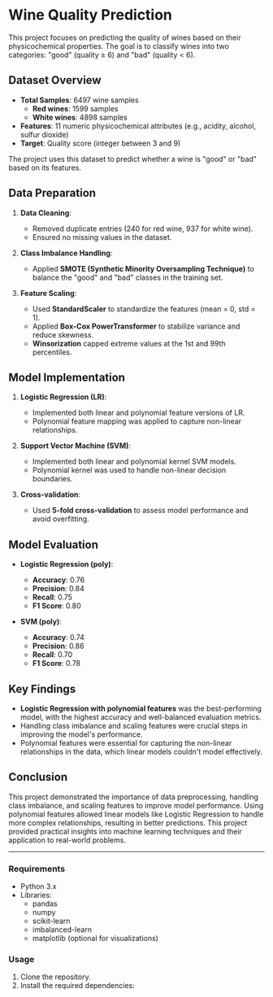 # Wine Quality Prediction

This project focuses on predicting the quality of wines based on their physicochemical properties. The goal is to classify wines into two categories: "good" (quality ≥ 6) and "bad" (quality < 6).

## Dataset Overview

- **Total Samples**: 6497 wine samples  
  - **Red wines**: 1599 samples  
  - **White wines**: 4898 samples  
- **Features**: 11 numeric physicochemical attributes (e.g., acidity, alcohol, sulfur dioxide)  
- **Target**: Quality score (integer between 3 and 9)  

The project uses this dataset to predict whether a wine is "good" or "bad" based on its features.

## Data Preparation

1. **Data Cleaning**: 
   - Removed duplicate entries (240 for red wine, 937 for white wine).
   - Ensured no missing values in the dataset.

2. **Class Imbalance Handling**: 
   - Applied **SMOTE (Synthetic Minority Oversampling Technique)** to balance the "good" and "bad" classes in the training set.

3. **Feature Scaling**: 
   - Used **StandardScaler** to standardize the features (mean = 0, std = 1).
   - Applied **Box-Cox PowerTransformer** to stabilize variance and reduce skewness.
   - **Winsorization** capped extreme values at the 1st and 99th percentiles.

## Model Implementation

1. **Logistic Regression (LR)**: 
   - Implemented both linear and polynomial feature versions of LR.
   - Polynomial feature mapping was applied to capture non-linear relationships.

2. **Support Vector Machine (SVM)**: 
   - Implemented both linear and polynomial kernel SVM models.
   - Polynomial kernel was used to handle non-linear decision boundaries.

3. **Cross-validation**: 
   - Used **5-fold cross-validation** to assess model performance and avoid overfitting.

## Model Evaluation

- **Logistic Regression (poly)**:  
  - **Accuracy**: 0.76  
  - **Precision**: 0.84  
  - **Recall**: 0.75  
  - **F1 Score**: 0.80  

- **SVM (poly)**:  
  - **Accuracy**: 0.74  
  - **Precision**: 0.86  
  - **Recall**: 0.70  
  - **F1 Score**: 0.78  

## Key Findings

- **Logistic Regression with polynomial features** was the best-performing model, with the highest accuracy and well-balanced evaluation metrics.
- Handling class imbalance and scaling features were crucial steps in improving the model's performance.
- Polynomial features were essential for capturing the non-linear relationships in the data, which linear models couldn't model effectively.

## Conclusion

This project demonstrated the importance of data preprocessing, handling class imbalance, and scaling features to improve model performance. Using polynomial features allowed linear models like Logistic Regression to handle more complex relationships, resulting in better predictions. This project provided practical insights into machine learning techniques and their application to real-world problems.

---

### Requirements

- Python 3.x
- Libraries:  
  - pandas  
  - numpy  
  - scikit-learn  
  - imbalanced-learn  
  - matplotlib (optional for visualizations)

### Usage

1. Clone the repository.
2. Install the required dependencies:
